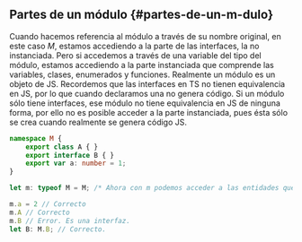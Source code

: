 ## Partes de un módulo {#partes-de-un-m-dulo}

Cuando hacemos referencia al módulo a través de su nombre original, en este caso _M_, estamos accediendo a la parte de las interfaces, la no instanciada. Pero si accedemos a través de una variable del tipo del módulo, estamos accediendo a la parte instanciada que comprende las variables, clases, enumerados y funciones. Realmente un módulo es un objeto de JS. Recordemos que las interfaces en TS no tienen equivalencia en JS, por lo que cuando declaramos una no genera código. Si un módulo sólo tiene interfaces, ese módulo no tiene equivalencia en JS de ninguna forma, por ello no es posible acceder a la parte instanciada, pues ésta sólo se crea cuando realmente se genera código JS.

```ts
namespace M {
    export class A { }
    export interface B { }
    export var a: number = 1;
}

let m: typeof M = M; /* Ahora con m podemos acceder a las entidades que no sean interfaces */

m.a = 2 // Correcto
m.A // Correcto
m.B // Error. Es una interfaz.
let B: M.B; // Correcto.
```



